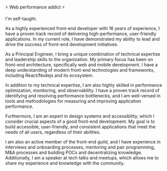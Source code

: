 ⚡ Web performance addict ⚡

I'm self-taught.

As a highly experienced front-end developer with 16 years of experience, I have a proven track record of delivering high-performance, user-friendly applications. In my current role, I have demonstrated my ability to lead and drive the success of front-end development initiatives.

As a Principal Engineer, I bring a unique combination of technical expertise and leadership skills to the organization. My primary focus has been on front-end architecture, specifically web and mobile development. I have a deep understanding of modern front-end technologies and frameworks, including React/Nodejs and its ecosystem.

In addition to my technical expertise, I am also highly skilled in performance optimization, monitoring, and observability. I have a proven track record of identifying and resolving performance bottlenecks, and I am well-versed in tools and methodologies for measuring and improving application performance.

Furthermore, I am an expert in design systems and accessibility, which I consider crucial aspects of a good front-end development. My goal is to build accessible, user-friendly, and consistent applications that meet the needs of all users, regardless of their abilities.

I am also an active member of the front-end guild, and I have experience in interviews and onboarding processes, mentoring and pair programming, M&A processes and building POCs and decentralizing knowledge. Additionally, I am a speaker at tech talks and meetups, which allows me to share my experience and knowledge with the community.
